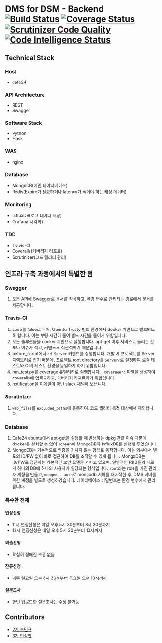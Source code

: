 # DMS for DSM - Backend [![Build Status](https://travis-ci.org/DSM-DMS/DMS-Backend.svg?branch=master)](https://travis-ci.org/DSM-DMS/DMS-Backend) [![Coverage Status](https://coveralls.io/repos/github/DSM-DMS/DMS-Backend/badge.svg?branch=master)](https://coveralls.io/github/DSM-DMS/DMS-Backend?branch=master) [![Scrutinizer Code Quality](https://scrutinizer-ci.com/g/DSM-DMS/DMS-Backend/badges/quality-score.png?b=master)](https://scrutinizer-ci.com/g/DSM-DMS/DMS-Backend/?branch=master) [![Code Intelligence Status](https://scrutinizer-ci.com/g/DSM-DMS/DMS-Backend/badges/code-intelligence.svg?b=master)](https://scrutinizer-ci.com/code-intelligence)

## Technical Stack
### Host
- cafe24
### API Architecture
- REST
- Swagger
### Software Stack
- Python
- Flask
### WAS
- nginx
### Database
- MongoDB(메인 데이터베이스)
- Redis(Expire가 필요하거나 latency가 적어야 하는 캐싱 데이터)
### Monitoring
- InfluxDB(로그 데이터 저장)
- Grafana(시각화)
### TDD
- Travis-CI
- Coveralls(커버리지 리포트)
- Scrutinizer(코드 퀄리티 관리)

## 인프라 구축 과정에서의 특별한 점
### Swagger
1. 모든 API에 Swagger로 문서를 작성하고, 환경 변수로 관리되는 경로에서 문서를 제공합니다.
### Travis-CI
1. sudo를 false로 두어, Ubuntu Trusty 빌드 환경에서 docker 기반으로 빌드되도록 합니다. 이는 부팅 시간이 줄여 빌드 시간을 줄이기 위함입니다.
2. 모든 솔루션들을 docker 기반으로 실행합니다. apt-get 이후 서비스로 돌리는 것보다 이슈가 적고, 커맨드도 직관적이기 때문입니다.
3. before_script에서 `cd Server` 커맨드를 실행합니다. 개발 시 프로젝트를 Server 디렉토리로 잡기 때문에, 프로젝트 root directory를 `Server/`로 설정하여 로컬 테스트와 CI의 테스트 환경을 동일하게 하기 위함입니다.
4. run_test.py를 coverage 유틸리티로 실행합니다. `.coveragerc` 파일을 생성하여 coveralls에 업로드하고, 커버리지 리포트하기 위함입니다.
5. notification을 이메일이 아닌 slack 채널에 보냅니다.
### Scrutinizer
1. `web_files`를 `excluded_paths`에 등록하여, 코드 퀄리티 측정 대상에서 제외합니다.
### Database
1. Cafe24 ubuntu에서 apt-get을 실행할 때 발생하는 dpkg 관련 이슈 때문에, docker를 설치할 수 없어 screen에 MongoDB와 InfluxDB를 실행해 두었습니다.
2. MongoDB는 기본적으로 인증을 거치지 않는 형태로 동작합니다. 이는 외부에서 별도의 ID/PW 없이 바로 접근하여 DB를 조작할 수 있게 됩니다. MongoDB는 ID/PW로 접근하는 기본적인 보안 모델을 가지고 있으며, 일반적인 RDB들과 다르게 하나의 DB에 하나의 사용자가 할당되는 형식입니다. `root`라는 role을 가진 관리자 계정을 만들고, `mongod --auth`로 mongodb 서버를 재시작한 후, DMS 서버를 위한 계정을 별도로 생성하였습니다. 데이터베이스 비밀번호는 환경 변수에서 관리됩니다.

### 특수한 전제
#### 연장신청
- 11시 연장신청은 매일 오후 5시 30분부터 8시 30분까지
- 12시 연장신청은 매일 오후 5시 30분부터 10시까지
#### 외출신청
- 확실히 정해진 조건 없음
#### 잔류신청
- 매주 일요일 오후 8시 30분부터 목요일 오후 10시까지
#### 설문조사
- 한번 업로드한 설문조사는 수정 불가능

## Contributors
- <a href="https://github.com/JoMingyu">2기 조민규</a>
- <a href="https://github.com/RISMME">3기 인상민</a>

